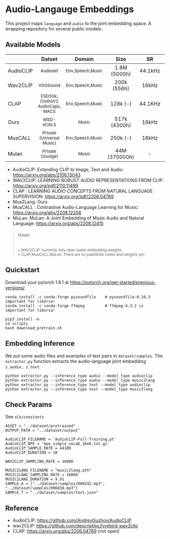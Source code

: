 # Audio-Langauge Embeddings

This project maps `language` and `audio` to the joint embedding space. A wrapping repository for several public models.


## Available Models


|  | Datset | Domain | Size | SR | Vocab | Modality | Mapping | Available |
|---|:---:|:---:|:---:|:---:|:---:|:---:|:---:|:---:|
| AudioCLIP |<sub>Audioset</sub> | <sub>Env,Speech,Music</sub> | 1.8M (5000h) | 44.1kHz | 527 | A,V,T | A-V, A-T | ✅ |
| Wav2CLIP | <sub>VGGSound</sub> | <sub>Env,Speech,Music</sub>  | 200k (556h) | 16kHz | 309 | A,V,T | A-V |  |
| CLAP | <sub>FSD50k, ClothoV2</sub> <br> <sub>AudioCaps, MACS</sub> | <sub>Env,Speech,Music</sub>  | 128k (-) | 44.1KHz | - | A,T | A-T |  |
| Ours | <sub>MSD-eCALS</sub> | <sub>Music</sub>  | 517k (4300h) | 16kHz | 1054 | A,T | A-T | ✅ |
| MusCALL | <sub>Private (Universal Music)</sub> | <sub>Env,Speech,Music</sub>  | 250k (-) | 16kHz | - | A,T | A-T |  |
| Mulan | <sub>Private (Goolge)</sub> | <sub>Music</sub>  | 44M (370000h) | - | - | A,T | A-T |  |


- AudioCLIP: Extending CLIP to Image, Text and Audio: https://arxiv.org/abs/2106.13043
- WAV2CLIP: LEARNING ROBUST AUDIO REPRESENTATIONS FROM CLIP: https://arxiv.org/pdf/2110.11499
- CLAP : LEARNING AUDIO CONCEPTS FROM NATURAL LANGUAGE SUPERVISION: https://arxiv.org/pdf/2206.04769
- Mus2Lang: Ours
- MusCALL : Contrastive Audio-Language Learning for Music: https://arxiv.org/abs/2208.12208
- MuLan: MuLan: A Joint Embedding of Music Audio and Natural Language: https://arxiv.org/abs/2208.12415

> ###### Issue:
> 
> <sub>• WAV2CLIP: currently only open audio embedding weights.<br /> • CLAP,MusCALL,MuLan: There are no published codes and weights yet..<br /></sub>


## Quickstart
Download your pytorch 1.8.1 at https://pytorch.org/get-started/previous-versions/

```
conda install -c conda-forge pysoundfile    # pysoundfile-0.10.3 important for liborsa!
conda install -c conda-forge ffmpeg         # ffmpeg-4.3.2 is important for liborsa!

pip3 install -e .
cd scripts
bash download_pretrain.sh
```

## Embedding Inference
We put some audio files and examples of text pairs in `dataset/samples`. 
The `extractor.py` function extracts the audio-language joint embedding `z_audio, z_text`.

```
python extractor.py --inference_type audio --model_type audioclip
python extractor.py --inference_type audio --model_type music2lang
python extractor.py --inference_type text --model_type audioclip
python extractor.py --inference_type text --model_type music2lang
```

## Check Params
See `ale/constants`

```
ASSET = "../dataset/pretrained"
OUTPUT_PATH = "../dataset/output"

AudioCLIP_FILENAME = 'AudioCLIP-Full-Training.pt'
AudioCLIP_BPE = 'bpe_simple_vocab_16e6.txt.gz'
AudioCLIP_SAMPLE_RATE = 44100
AudioCLIP_DURATION = 10

WAV2CLIP_SAMPLING_RATE = 16000

MUSIC2LANG_FILENAME = "music2lang.pth"
MUSIC2LANG_SAMPLING_RATE = 16000
MUSIC2LANG_DURATION = 9.91
SAMPLE_A = ["../dataset/samples/060242.mp3", "../dataset/samples/096838.mp3"]
SAMPLE_T = "../dataset/samples/text.json"
```


## Reference

- AudioCLIP: https://github.com/AndreyGuzhov/AudioCLIP
- wav2CLIP: https://github.com/descriptinc/lyrebird-wav2clip
- CLAP: https://arxiv.org/abs/2206.04769 (not open)